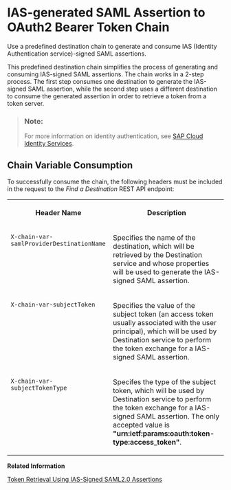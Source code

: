<!-- loiod716d41144c54838a42a1a14a21c7abd -->

# IAS-generated SAML Assertion to OAuth2 Bearer Token Chain

Use a predefined destination chain to generate and consume IAS \(Identity Authentication service\)-signed SAML assertions.

This predefined destination chain simplifies the process of generating and consuming IAS-signed SAML assertions. The chain works in a 2-step process. The first step consumes one destination to generate the IAS-signed SAML assertion, while the second step uses a different destination to consume the generated assertion in order to retrieve a token from a token server.

> ### Note:  
> For more information on identity authentication, see [SAP Cloud Identity Services](https://help.sap.com/docs/cloud-identity-services/cloud-identity-services/landing-page?version=Cloud).



<a name="loiod716d41144c54838a42a1a14a21c7abd__section_wxs_vmv_c2c"/>

## Chain Variable Consumption

To successfully consume the chain, the following headers must be included in the request to the *Find a Destination* REST API endpoint:


<table>
<tr>
<th valign="top">

Header Name

</th>
<th valign="top">

Description

</th>
</tr>
<tr>
<td valign="top">

`X-chain-var-samlProviderDestinationName`

</td>
<td valign="top">

Specifies the name of the destination, which will be retrieved by the Destination service and whose properties will be used to generate the IAS-signed SAML assertion.

</td>
</tr>
<tr>
<td valign="top">

`X-chain-var-subjectToken` 

</td>
<td valign="top">

Specifies the value of the subject token \(an access token usually associated with the user principal\), which will be used by Destination service to perform the token exchange for a IAS-signed SAML assertion.

</td>
</tr>
<tr>
<td valign="top">

`X-chain-var-subjectTokenType` 

</td>
<td valign="top">

Specifes the type of the subject token, which will be used by Destination service to perform the token exchange for a IAS-signed SAML assertion. The only accepted value is **"urn:ietf:params:oauth:token-type:access\_token"**.

</td>
</tr>
</table>

**Related Information**  


[Token Retrieval Using IAS-Signed SAML2.0 Assertions](token-retrieval-using-ias-signed-saml2-0-assertions-a943bb7.md "Retrieve access tokens from token servers using IAS (Identity Authentication service)-signed SAML2.0 assertions.")


